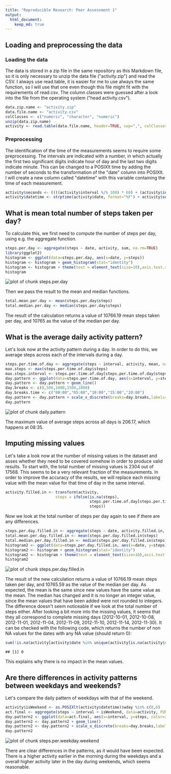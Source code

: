 ```yaml
---
title: "Reproducible Research: Peer Assessment 1"
output: 
  html_document:
    keep_md: true
---
```



## Loading and preprocessing the data

### Loading the data

The data is stored in a zip file in the same repository as this Markdown file, so it is only necessary to unzip the data file ("activity.zip") and read the CSV. I always use read.table, it is easier for me to use always the same function, so I will use that one even though this file might fit with the requirements of read.csv. The column classes were guessed after a look into the file from the operating system ("head activity.csv").


```r
data.zip.name <- "activity.zip"
data.file.name <- "activity.csv"
colClasses <- c("numeric", "character", "numeric")
unzip(data.zip.name)
activity <- read.table(data.file.name, header=TRUE, sep=",", colClasses=colClasses)
```

### Preprocessing

The identification of the time of the measurements seems to require some preprocessing. The intervals are indicated with a number, in which actually the first two significant digits indicate hour of day and the last two digits indicate minute. This can be changed to a POSIXlt time by adding the number of seconds to the transformation of the "date" column into POSIXlt. I will create a new column called "datetime" with this variable containing the time of each measurement.


```r
activity$seconds <- ((((activity$interval %/% 100) * 60) + (activity$interval %% 100)) * 60)
activity$datetime <- strptime(activity$date, format="%F") + activity$seconds
```


## What is mean total number of steps taken per day?

To calculate this, we first need to compute the number of steps per day, using e.g. the aggregate function.


```r
steps.per.day <- aggregate(steps ~ date, activity, sum, na.rm=TRUE)
library(ggplot2)
histogram <- ggplot(data=steps.per.day, aes(x=date, y=steps))
histogram <- histogram + geom_histogram(stat="identity")
histogram <- histogram + theme(text = element_text(size=10),axis.text.x = element_text(angle=90))
histogram
```

![plot of chunk steps.per.day](figure/steps.per.day-1.png) 

Then we pass the result to the mean and median functions.


```r
total.mean.per.day <- mean(steps.per.day$steps)
total.median.per.day <- median(steps.per.day$steps)
```

The result of the calculation returns a value of 10766.19 mean steps taken per day, and 10765 as the value of the median per day.

## What is the average daily activity pattern?

Let's look now at the activity pattern during a day. In order to do this, we average steps across each of the intervals during a day.


```r
steps.per.time.of.day <- aggregate(steps ~ interval, activity, mean, na.rm=TRUE)
max.steps <- max(steps.per.time.of.day$steps)
max.steps.interval <- steps.per.time.of.day[steps.per.time.of.day$steps == max.steps,1]
day.pattern <- ggplot(data=steps.per.time.of.day, aes(x=interval, y=steps))
day.pattern <- day.pattern + geom_line()
day.breaks <- c(0,500,1000,1500,2000)
day.breaks.time <- c("00:00","05:00","10:00","15:00","20:00")
day.pattern <- day.pattern + scale_x_discrete(breaks=day.breaks,labels=day.breaks.time)
day.pattern
```

![plot of chunk daily.pattern](figure/daily.pattern-1.png) 

The maximum value of average steps across all days is 206.17, which happens at 08:35.

## Imputing missing values

Let's take a look now at the number of missing values in the dataset and asses whether they need to be covered somehow in order to produce valid results.
To start with, the total number of missing values is 2304 out of 17568. This seems to be a very relevant fraction of the measurements.
In order to improve the accuracy of the results, we will replace each missing value with the mean value for that time of day in the same interval.


```r
activity.filled.in <- transform(activity, 
                      steps = ifelse(is.na(steps), 
                                     steps.per.time.of.day[steps.per.time.of.day$interval==interval,2], 
                                     steps))
```

Now we look at the total number of steps per day again to see if there are any differences.


```r
steps.per.day.filled.in <- aggregate(steps ~ date, activity.filled.in, sum, na.rm=TRUE)
total.mean.per.day.filled.in <- mean(steps.per.day.filled.in$steps)
total.median.per.day.filled.in <- median(steps.per.day.filled.in$steps)
histogram2 <- ggplot(data=steps.per.day.filled.in, aes(x=date, y=steps))
histogram2 <- histogram + geom_histogram(stat="identity")
histogram2 <- histogram + theme(text = element_text(size=10),axis.text.x = element_text(angle=90))
histogram2
```

![plot of chunk steps.per.day.filled.in](figure/steps.per.day.filled.in-1.png) 

The result of the new calculation returns a value of 10766.19 mean steps taken per day, and 10765.59 as the value of the median per day. As expected, the mean is the same since new values have the same value as the mean. The median has changed and it is no longer an integer value, since the mean values that have been added were not rounded to integers. The difference doesn't seem noticeable if we look at the total number of steps either. After looking a bit more into the missing values, it seems that they all correspond to complete missing days (2012-10-01, 2012-10-08, 2012-11-01, 2012-11-04, 2012-11-09, 2012-11-10, 2012-11-14, 2012-11-30). It can be checked with the following code, which returns the number of non NA values for the dates with any NA value (should return 0):


```r
sum(!is.na(activity[activity$date %in% unique(activity[is.na(activity$steps),]$date),1]))
```

```
## [1] 0
```

This explains why there is no impact in the mean values.

## Are there differences in activity patterns between weekdays and weekends?

Let's compare the daily pattern of weekdays with that of the weekend.


```r
activity$isWeekend <- as.POSIXlt(activity$datetime)$wday %in% c(0,6)
act.final <- aggregate(steps ~ interval + isWeekend, data=activity, FUN=mean)
day.pattern2 <- ggplot(data=act.final, aes(x=interval, y=steps, color=isWeekend))
day.pattern2 <- day.pattern2 + geom_line()
day.pattern2 <- day.pattern2 + scale_x_discrete(breaks=day.breaks,labels=day.breaks.time)
day.pattern2
```

![plot of chunk steps.per.weekday.weekend](figure/steps.per.weekday.weekend-1.png) 

There are clear differences in the patterns, as it would have been expected. There is a higher activity earlier in the morning during the weekdays and a overall higher activity later in the day during weekends, which seems reasonable.
